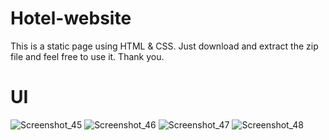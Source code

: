 # Hotel-website
This is a static page using HTML &amp; CSS. Just download and extract the zip file and feel free to use it. Thank you.

# UI
![Screenshot_45](https://user-images.githubusercontent.com/50297349/103649828-4dd74700-4f89-11eb-87fc-fa13d5a7c197.png)
![Screenshot_46](https://user-images.githubusercontent.com/50297349/103650117-bc1c0980-4f89-11eb-8ca4-42c2f059a122.png)
![Screenshot_47](https://user-images.githubusercontent.com/50297349/103650182-d7871480-4f89-11eb-8dbe-50ecfc304c08.png)
![Screenshot_48](https://user-images.githubusercontent.com/50297349/103649805-49ab2980-4f89-11eb-850b-f7a8049c582f.png)

